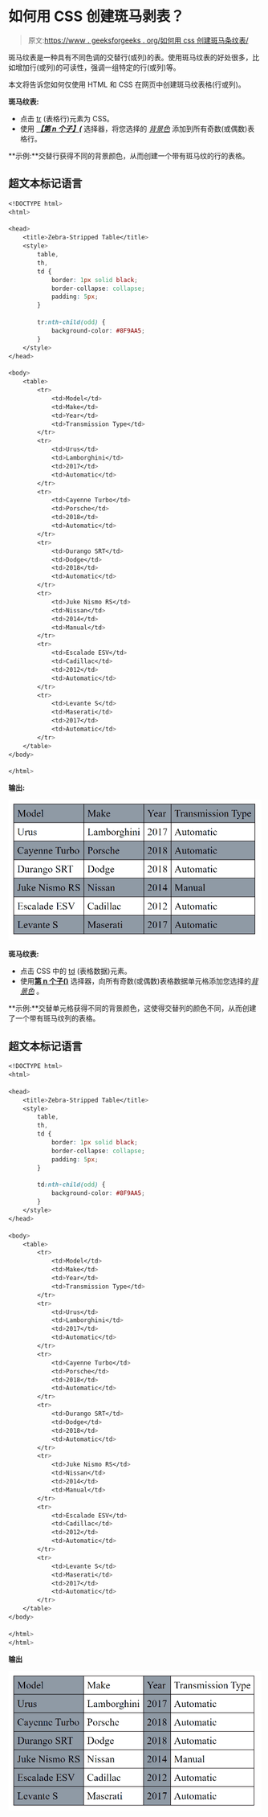 # 如何用 CSS 创建斑马剥表？

> 原文:[https://www . geeksforgeeks . org/如何用 css 创建斑马条纹表/](https://www.geeksforgeeks.org/how-to-create-a-zebra-striped-table-with-css/)

斑马纹表是一种具有不同色调的交替行(或列)的表。使用斑马纹表的好处很多，比如增加行(或列)的可读性，强调一组特定的行(或列)等。

本文将告诉您如何仅使用 HTML 和 CSS 在网页中创建斑马纹表格(行或列)。

**斑马纹表:**

*   点击 [tr](https://www.geeksforgeeks.org/html-tr-tag/) (表格行)元素为 CSS。
*   使用 [***【第 n 个子】(***](https://www.geeksforgeeks.org/css-nth-child-selector/) 选择器，将您选择的 [*背景色*](https://www.geeksforgeeks.org/css-background-color-property/) 添加到所有奇数(或偶数)表格行。

**示例:**交替行获得不同的背景颜色，从而创建一个带有斑马纹的行的表格。

## 超文本标记语言

```css
<!DOCTYPE html>
<html>

<head>
    <title>Zebra-Stripped Table</title>
    <style>
        table,
        th,
        td {
            border: 1px solid black;
            border-collapse: collapse;
            padding: 5px;
        }

        tr:nth-child(odd) {
            background-color: #8F9AA5;
        }
    </style>
</head>

<body>
    <table>
        <tr>
            <td>Model</td>
            <td>Make</td>
            <td>Year</td>
            <td>Transmission Type</td>
        </tr>
        <tr>
            <td>Urus</td>
            <td>Lamborghini</td>
            <td>2017</td>
            <td>Automatic</td>
        </tr>
        <tr>
            <td>Cayenne Turbo</td>
            <td>Porsche</td>
            <td>2018</td>
            <td>Automatic</td>
        </tr>
        <tr>
            <td>Durango SRT</td>
            <td>Dodge</td>
            <td>2018</td>
            <td>Automatic</td>
        </tr>
        <tr>
            <td>Juke Nismo RS</td>
            <td>Nissan</td>
            <td>2014</td>
            <td>Manual</td>
        </tr>
        <tr>
            <td>Escalade ESV</td>
            <td>Cadillac</td>
            <td>2012</td>
            <td>Automatic</td>
        </tr>
        <tr>
            <td>Levante S</td>
            <td>Maserati</td>
            <td>2017</td>
            <td>Automatic</td>
        </tr>
    </table>
</body>

</html>
```

**输出:**

![](img/166aeb686d3dabb98a2a222b9c79a42f.png)

**斑马纹表:**

*   点击 CSS 中的 [td](https://www.geeksforgeeks.org/html-td-tag/) (表格数据)元素。
*   使用[**第 n 个子()**](https://www.geeksforgeeks.org/css-nth-child-selector/) 选择器，向所有奇数(或偶数)表格数据单元格添加您选择的[*背景色*](https://www.geeksforgeeks.org/css-background-color-property/) 。

**示例:**交替单元格获得不同的背景颜色，这使得交替列的颜色不同，从而创建了一个带有斑马纹列的表格。

## 超文本标记语言

```css
<!DOCTYPE html>
<html>

<head>
    <title>Zebra-Stripped Table</title>
    <style>
        table,
        th,
        td {
            border: 1px solid black;
            border-collapse: collapse;
            padding: 5px;
        }

        td:nth-child(odd) {
            background-color: #8F9AA5;
        }
    </style>
</head>

<body>
    <table>
        <tr>
            <td>Model</td>
            <td>Make</td>
            <td>Year</td>
            <td>Transmission Type</td>
        </tr>
        <tr>
            <td>Urus</td>
            <td>Lamborghini</td>
            <td>2017</td>
            <td>Automatic</td>
        </tr>
        <tr>
            <td>Cayenne Turbo</td>
            <td>Porsche</td>
            <td>2018</td>
            <td>Automatic</td>
        </tr>
        <tr>
            <td>Durango SRT</td>
            <td>Dodge</td>
            <td>2018</td>
            <td>Automatic</td>
        </tr>
        <tr>
            <td>Juke Nismo RS</td>
            <td>Nissan</td>
            <td>2014</td>
            <td>Manual</td>
        </tr>
        <tr>
            <td>Escalade ESV</td>
            <td>Cadillac</td>
            <td>2012</td>
            <td>Automatic</td>
        </tr>
        <tr>
            <td>Levante S</td>
            <td>Maserati</td>
            <td>2017</td>
            <td>Automatic</td>
        </tr>
    </table>
</body>

</html>
</html>
```

**输出**

![](img/ef3ae509847493d8b68eda8279b4f06e.png)